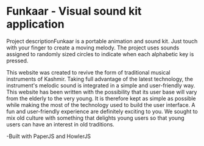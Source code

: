 # Funkaar - Visual sound kit application
Project descriptionFunkaar is a portable animation and sound kit. Just touch with your finger to create a moving melody. The project uses sounds assigned to randomly sized circles to indicate when each alphabetic key is pressed.

This website was created to revive the form of traditional musical instruments of Kashmir. Taking full advantage of the latest technology, the instrument's melodic sound is integrated in a simple and user-friendly way. This website has been written with the possibility that its user base will vary from the elderly to the very young. It is therefore kept as simple as possible while making the most of the technology used to build the user interface. A fun and user-friendly experience are definitely exciting to you. We sought to mix old culture with something that delights young users so that young users can have an interest in old traditions.

-Built with PaperJS and HowlerJS
